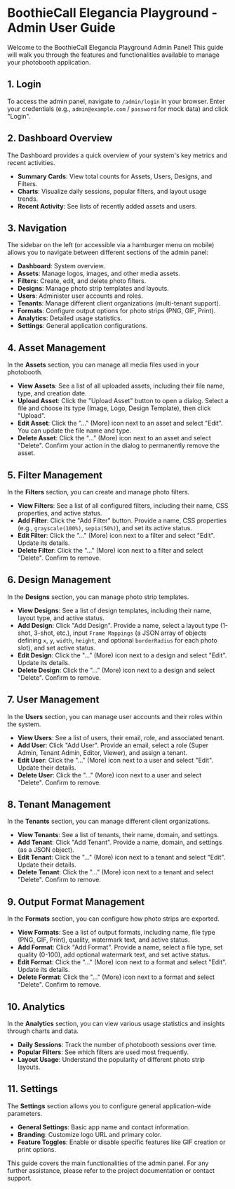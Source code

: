 # BoothieCall Elegancia Playground - Admin User Guide

Welcome to the BoothieCall Elegancia Playground Admin Panel! This guide will walk you through the features and functionalities available to manage your photobooth application.

## 1. Login

To access the admin panel, navigate to `/admin/login` in your browser. Enter your credentials (e.g., `admin@example.com` / `password` for mock data) and click "Login".

## 2. Dashboard Overview

The Dashboard provides a quick overview of your system's key metrics and recent activities.

- **Summary Cards**: View total counts for Assets, Users, Designs, and Filters.
- **Charts**: Visualize daily sessions, popular filters, and layout usage trends.
- **Recent Activity**: See lists of recently added assets and users.

## 3. Navigation

The sidebar on the left (or accessible via a hamburger menu on mobile) allows you to navigate between different sections of the admin panel:

- **Dashboard**: System overview.
- **Assets**: Manage logos, images, and other media assets.
- **Filters**: Create, edit, and delete photo filters.
- **Designs**: Manage photo strip templates and layouts.
- **Users**: Administer user accounts and roles.
- **Tenants**: Manage different client organizations (multi-tenant support).
- **Formats**: Configure output options for photo strips (PNG, GIF, Print).
- **Analytics**: Detailed usage statistics.
- **Settings**: General application configurations.

## 4. Asset Management

In the **Assets** section, you can manage all media files used in your photobooth.

- **View Assets**: See a list of all uploaded assets, including their file name, type, and creation date.
- **Upload Asset**: Click the "Upload Asset" button to open a dialog. Select a file and choose its type (Image, Logo, Design Template), then click "Upload".
- **Edit Asset**: Click the "..." (More) icon next to an asset and select "Edit". You can update the file name and type.
- **Delete Asset**: Click the "..." (More) icon next to an asset and select "Delete". Confirm your action in the dialog to permanently remove the asset.

## 5. Filter Management

In the **Filters** section, you can create and manage photo filters.

- **View Filters**: See a list of all configured filters, including their name, CSS properties, and active status.
- **Add Filter**: Click the "Add Filter" button. Provide a name, CSS properties (e.g., `grayscale(100%)`, `sepia(50%)`), and set its active status.
- **Edit Filter**: Click the "..." (More) icon next to a filter and select "Edit". Update its details.
- **Delete Filter**: Click the "..." (More) icon next to a filter and select "Delete". Confirm to remove.

## 6. Design Management

In the **Designs** section, you can manage photo strip templates.

- **View Designs**: See a list of design templates, including their name, layout type, and active status.
- **Add Design**: Click "Add Design". Provide a name, select a layout type (1-shot, 3-shot, etc.), input `Frame Mappings` (a JSON array of objects defining `x`, `y`, `width`, `height`, and optional `borderRadius` for each photo slot), and set active status.
- **Edit Design**: Click the "..." (More) icon next to a design and select "Edit". Update its details.
- **Delete Design**: Click the "..." (More) icon next to a design and select "Delete". Confirm to remove.

## 7. User Management

In the **Users** section, you can manage user accounts and their roles within the system.

- **View Users**: See a list of users, their email, role, and associated tenant.
- **Add User**: Click "Add User". Provide an email, select a role (Super Admin, Tenant Admin, Editor, Viewer), and assign a tenant.
- **Edit User**: Click the "..." (More) icon next to a user and select "Edit". Update their details.
- **Delete User**: Click the "..." (More) icon next to a user and select "Delete". Confirm to remove.

## 8. Tenant Management

In the **Tenants** section, you can manage different client organizations.

- **View Tenants**: See a list of tenants, their name, domain, and settings.
- **Add Tenant**: Click "Add Tenant". Provide a name, domain, and settings (as a JSON object).
- **Edit Tenant**: Click the "..." (More) icon next to a tenant and select "Edit". Update their details.
- **Delete Tenant**: Click the "..." (More) icon next to a tenant and select "Delete". Confirm to remove.

## 9. Output Format Management

In the **Formats** section, you can configure how photo strips are exported.

- **View Formats**: See a list of output formats, including name, file type (PNG, GIF, Print), quality, watermark text, and active status.
- **Add Format**: Click "Add Format". Provide a name, select a file type, set quality (0-100), add optional watermark text, and set active status.
- **Edit Format**: Click the "..." (More) icon next to a format and select "Edit". Update its details.
- **Delete Format**: Click the "..." (More) icon next to a format and select "Delete". Confirm to remove.

## 10. Analytics

In the **Analytics** section, you can view various usage statistics and insights through charts and data.

- **Daily Sessions**: Track the number of photobooth sessions over time.
- **Popular Filters**: See which filters are used most frequently.
- **Layout Usage**: Understand the popularity of different photo strip layouts.

## 11. Settings

The **Settings** section allows you to configure general application-wide parameters.

- **General Settings**: Basic app name and contact information.
- **Branding**: Customize logo URL and primary color.
- **Feature Toggles**: Enable or disable specific features like GIF creation or print options.

This guide covers the main functionalities of the admin panel. For any further assistance, please refer to the project documentation or contact support.